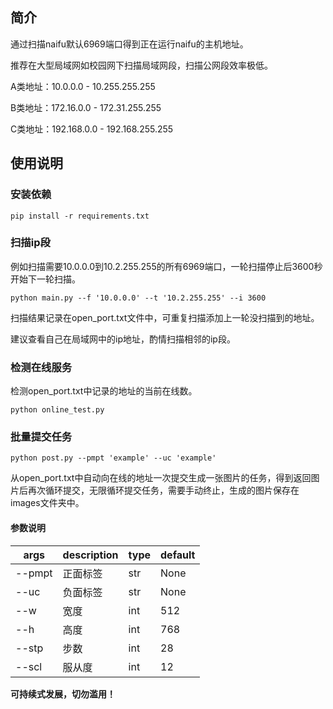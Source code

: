 ## 简介

通过扫描naifu默认6969端口得到正在运行naifu的主机地址。

推荐在大型局域网如校园网下扫描局域网段，扫描公网段效率极低。

A类地址：10.0.0.0 - 10.255.255.255

B类地址：172.16.0.0 - 172.31.255.255

C类地址：192.168.0.0 - 192.168.255.255



## 使用说明

### 安装依赖

```
pip install -r requirements.txt
```

### 扫描ip段

例如扫描需要10.0.0.0到10.2.255.255的所有6969端口，一轮扫描停止后3600秒开始下一轮扫描。

```
python main.py --f '10.0.0.0' --t '10.2.255.255' --i 3600
```

扫描结果记录在open_port.txt文件中，可重复扫描添加上一轮没扫描到的地址。

建议查看自己在局域网中的ip地址，酌情扫描相邻的ip段。

### 检测在线服务

检测open_port.txt中记录的地址的当前在线数。

```
python online_test.py
```

### 批量提交任务

```
python post.py --pmpt 'example' --uc 'example'
```

从open_port.txt中自动向在线的地址一次提交生成一张图片的任务，得到返回图片后再次循环提交，无限循环提交任务，需要手动终止，生成的图片保存在images文件夹中。

#### 参数说明

| args | description | type | default |
| ---- | ----- | -----  |----- |
| --pmpt | 正面标签 | str | None |
| --uc  | 负面标签 | str | None |
| --w  | 宽度 | int | 512 |
| --h  | 高度 | int | 768 |
| --stp  | 步数 | int | 28 |
| --scl  | 服从度 | int | 12 |

**可持续式发展，切勿滥用！**